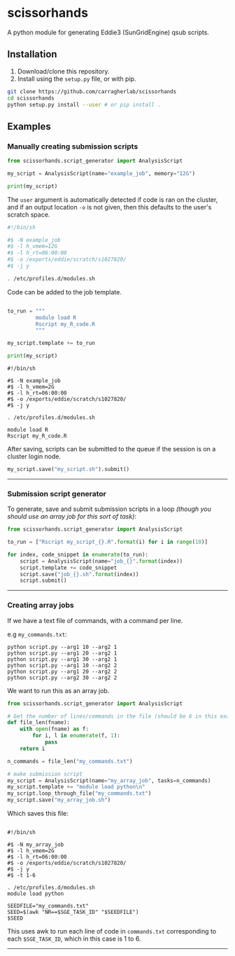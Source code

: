 # scissorhands

A python module for generating Eddie3 (SunGridEngine) qsub scripts.

## Installation

1. Download/clone this repository.
2. Install using the `setup.py` file, or with pip.

```bash
git clone https://github.com/carragherlab/scissorhands
cd scissorhands
python setup.py install --user # or pip install .
```

## Examples

### Manually creating submission scripts

```python
from scissorhands.script_generator import AnalysisScript

my_script = AnalysisScript(name="example_job", memory="12G")

print(my_script)
```

The `user` argument is automatically detected if code is ran on the cluster, and if an output location `-o` is not given, then this defaults to the user's scratch space.

```sh
#!/bin/sh

#$ -N example_job
#$ -l h_vmem=12G
#$ -l h_rt=06:00:00
#$ -o /exports/eddie/scratch/s1027820/
#$ -j y

. /etc/profiles.d/modules.sh
```

Code can be added to the job template.

```python

to_run = """
         module load R
         Rscript my_R_code.R
         """

my_script.template += to_run

print(my_script)
```

```shell
#!/bin/sh

#$ -N example_job
#$ -l h_vmem=2G
#$ -l h_rt=06:00:00
#$ -o /exports/eddie/scratch/s1027820/
#$ -j y

. /etc/profiles.d/modules.sh

module load R
Rscript my_R_code.R

```

After saving, scripts can be submitted to the queue if the session
is on a cluster login node.

```python
my_script.save("my_script.sh").submit()
```

------------

### Submission script generator

To generate, save and submit submission scripts in a loop *(though you should use an
array job for this sort of task)*:

```python
from scissorhands.script_generator import AnalysisScript

to_run = ["Rscript my_script_{}.R".format(i) for i in range(10)]

for index, code_snippet in enumerate(to_run):
    script = AnalysisScript(name="job_{}".format(index))
    script.template += code_snippet
    script.save("job_{}.sh".format(index))
    script.submit()
```

------------

### Creating array jobs

If we have a text file of commands, with a command per line.

e.g `my_commands.txt`:

```shell
python script.py --arg1 10 --arg2 1
python script.py --arg1 20 --arg2 1
python script.py --arg1 30 --arg2 1
python script.py --arg1 10 --arg2 2
python script.py --arg1 20 --arg2 2
python script.py --arg2 30 --arg2 2
```

We want to run this as an array job.

```python
from scissorhands.script_generator import AnalysisScript

# Get the number of lines/commands in the file (should be 6 in this example)
def file_len(fname):
    with open(fname) as f:
        for i, l in enumerate(f, 1):
            pass
    return i

n_commands = file_len("my_commands.txt")

# make submission script
my_script = AnalysisScript(name="my_array_job", tasks=n_commands)
my_script.template += "module load python\n"
my_script.loop_through_file("my_commands.txt")
my_script.save("my_array_job.sh")
```

Which saves this file:

```shell

#!/bin/sh

#$ -N my_array_job
#$ -l h_vmem=2G
#$ -l h_rt=06:00:00
#$ -o /exports/eddie/scratch/s1027820/
#$ -j y
#$ -t 1-6

. /etc/profiles.d/modules.sh
module load python

SEEDFILE="my_commands.txt"
SEED=$(awk "NR==$SGE_TASK_ID" "$SEEDFILE")
$SEED

```

This uses awk to run each line of code in `commands.txt` corresponding to each `$SGE_TASK_ID`, which in this case is 1 to 6.

------------
